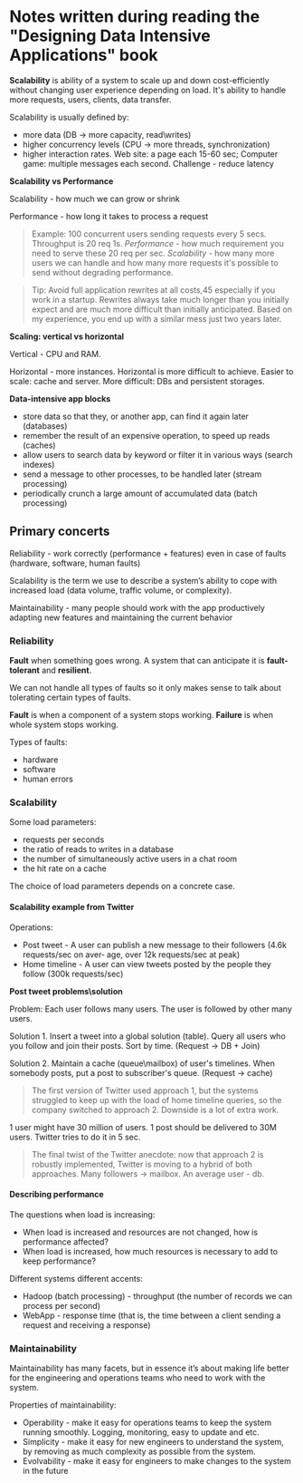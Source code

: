 # Notes written during reading the "Designing Data Intensive Applications" book

**Scalability** is ability of a system to scale up and down cost-efficiently without changing user experience depending on load. It's ability to handle more requests, users, clients, data transfer.

Scalability is usually defined by:
- more data (DB -> more capacity, read\writes)
- higher concurrency levels (CPU -> more threads, synchronization)
- higher interaction rates. Web site: a page each 15-60 sec; Computer game: multiple messages each second. Challenge - reduce latency

**Scalability vs Performance**

Scalability - how much we can grow or shrink

Performance - how long it takes to process a request

> Example: 100 concurrent users sending requests every 5 secs. Throughput is 20 req 1s. *Performance* - how much requirement you need to serve these 20 req per sec. *Scalability* - how many more users we can handle and how many more requests it's possible to send without degrading performance.

> Tip: Avoid full application rewrites at all costs,45 especially if you work in a startup. Rewrites always take much longer than you initially expect and are much more difficult than initially anticipated. Based on my experience, you end up with a similar mess just two years later.

**Scaling: vertical vs horizontal**

Vertical - CPU and RAM.

Horizontal - more instances. Horizontal is more difficult to achieve. Easier to scale: cache and server. More difficult: DBs and persistent storages.

**Data-intensive app blocks**

- store data so that they, or another app, can find it again later (databases)
- remember the result of an expensive operation, to speed up reads (caches)
- allow users to search data by keyword or filter it in various ways (search indexes)
- send a message to other processes, to be handled later (stream processing)
- periodically crunch a large amount of accumulated data (batch processing)

## Primary concerts

Reliability - work correctly (performance + features) even in case of faults (hardware, software, human faults)

Scalability is the term we use to describe a system’s ability to cope with increased load (data volume, traffic volume, or complexity).

Maintainability - many people should work with the app productively adapting new features and maintaining the current behavior

### Reliability

**Fault** when something goes wrong. A system that can anticipate it is **fault-tolerant** and **resilient**.

We can not handle all types of faults so it only makes sense to talk about tolerating certain types of faults.

**Fault** is when a component of a system stops working. **Failure** is when whole system stops working.

Types of faults:
- hardware
- software
- human errors

### Scalability

Some load parameters: 
- requests per seconds
- the ratio of reads to writes in a database
- the number of simultaneously active users in a chat room
- the hit rate on a cache

The choice of load parameters depends on a concrete case.

#### Scalability example from Twitter

Operations:
- Post tweet - A user can publish a new message to their followers (4.6k requests/sec on aver‐ age, over 12k requests/sec at peak)
- Home timeline - A user can view tweets posted by the people they follow (300k requests/sec)

**Post tweet problems\solution**

Problem: Each user follows many users. The user is followed by other many users. 

Solution 1. Insert a tweet into a global solution (table). Query all users who you follow and join their posts. Sort by time. (Request -> DB + Join)

Solution 2. Maintain a cache (queue\mailbox) of user's timelines. When somebody posts, put a post to subscriber's queue. (Request -> cache)

> The first version of Twitter used approach 1, but the systems struggled to keep up with the load of home timeline queries, so the company switched to approach 2. Downside is a lot of extra work.

1 user might have 30 million of users. 1 post should be delivered to 30M users. Twitter tries to do it in 5 sec.

> The final twist of the Twitter anecdote: now that approach 2 is robustly implemented, Twitter is moving to a hybrid of both approaches. Many followers -> mailbox. An average user - db.

#### Describing performance

The questions when load is increasing:
- When load is increased and resources are not changed, how is performance affected?
- When load is increased, how much resources is necessary to add to keep performance?

Different systems different accents:
- Hadoop (batch processing) - throughput (the number of records we can process per second)
- WebApp - response time (that is, the time between a client sending a request and receiving a response)


### Maintainability

Maintainability has many facets, but in essence it’s about making life better for the engineering and operations teams who need to work with the system.

Properties of maintainability:
- Operability - make it easy for operations teams to keep the system running smoothly. Logging, monitoring, easy to update and etc.
- Simplicity - make it easy for new engineers to understand the system, by removing as much complexity as possible from the system. 
- Evolvability - make it easy for engineers to make changes to the system in the future
